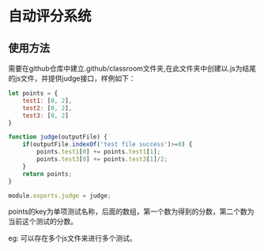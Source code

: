 # 自动评分系统

## 使用方法
需要在github仓库中建立.github/classroom文件夹,在此文件夹中创建以.js为结尾的js文件，并提供judge接口，样例如下：
```javascript
let points = {
    test1: [0, 2],
    test2: [0, 2],
    test3: [0, 2]
}

function judge(outputFile) {
    if(outputFile.indexOf('test file success')>=0) {
        points.test1[0] += points.test1[1];
        points.test3[0] += points.test3[1]/2;
    }
    return points;
}

module.exports.judge = judge;
```

points的key为单项测试名称，后面的数组，第一个数为得到的分数，第二个数为当前这个测试的分数。

eg: 可以存在多个js文件来进行多个测试。